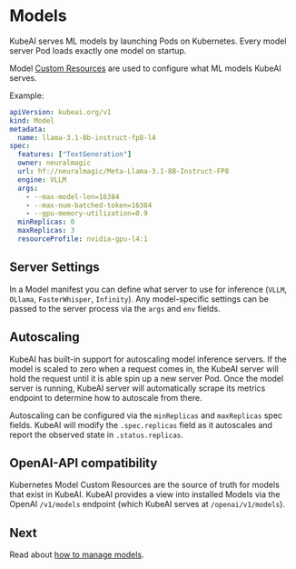 # Models

KubeAI serves ML models by launching Pods on Kubernetes. Every model server Pod loads exactly one model on startup.

Model [Custom Resources](https://kubernetes.io/docs/concepts/extend-kubernetes/api-extension/custom-resources/) are used to configure what ML models KubeAI serves.

Example:

```yaml
apiVersion: kubeai.org/v1
kind: Model
metadata:
  name: llama-3.1-8b-instruct-fp8-l4
spec:
  features: ["TextGeneration"]
  owner: neuralmagic
  url: hf://neuralmagic/Meta-Llama-3.1-8B-Instruct-FP8
  engine: VLLM
  args:
    - --max-model-len=16384
    - --max-num-batched-token=16384
    - --gpu-memory-utilization=0.9
  minReplicas: 0
  maxReplicas: 3
  resourceProfile: nvidia-gpu-l4:1
```

## Server Settings

In a Model manifest you can define what server to use for inference (`VLLM`, `OLlama`, `FasterWhisper`, `Infinity`). Any model-specific settings can be passed to the server process via the `args` and `env` fields.

## Autoscaling

KubeAI has built-in support for autoscaling model inference servers. If the model is scaled to zero when a request comes in, the KubeAI server will hold the request until it is able spin up a new server Pod. Once the model server is running, KubeAI server will automatically scrape its metrics endpoint to determine how to autoscale from there.

Autoscaling can be configured via the `minReplicas` and `maxReplicas` spec fields. KubeAI will modify the `.spec.replicas` field as it autoscales and report the observed state in `.status.replicas`.

## OpenAI-API compatibility

Kubernetes Model Custom Resources are the source of truth for models that exist in KubeAI. KubeAI provides a view into installed Models via the OpenAI `/v1/models` endpoint (which KubeAI serves at `/openai/v1/models`).

## Next

Read about [how to manage models](../how-to/manage-models.md).